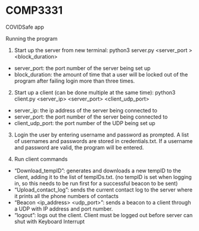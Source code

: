 # COMP3331

COVIDSafe app

Running the program
1. Start up the server from new terminal:
python3 server.py <server_port > <block_duration>
- server_port: the port number of the server being set up
- block_duration: the amount of time that a user will be locked out of the program
after failing login more than three times.

2. Start up a client (can be done multiple at the same time):
python3 client.py <server_ip> <server_port> <client_udp_port>
- server_ip: the ip address of the server being connected to
- server_port: the port number of the server being connected to
- client_udp_port: the port number of the UDP being set up

3. Login the user by entering username and password as prompted. A list of usernames and passwords are stored in credentials.txt. If a username and password are valid, the program will be entered.

4. Run client commands
- “Download_tempID”: generates and downloads a new tempID to the client,
adding it to the list of tempIDs.txt. (no tempID is set when logging in, so this
needs to be run first for a successful beacon to be sent)
- “Upload_contact_log”: sends the current contact log to the server where it
prints all the phone numbers of contacts
- “Beacon <ip_address> <udp_port>”: sends a beacon to a client through a
UDP with IP address and port number.
- “logout”: logs out the client. Client must be logged out before server can shut
with Keyboard Interrupt
